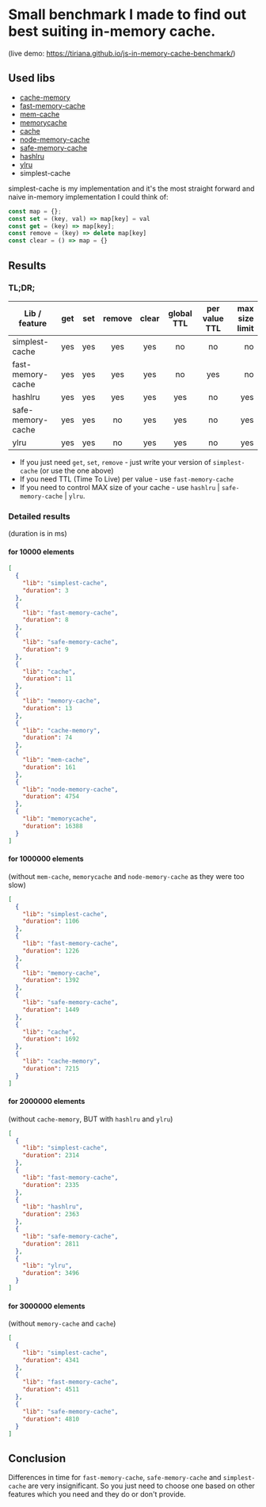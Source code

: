 # Small benchmark I made to find out best suiting in-memory cache.
(live demo: https://tiriana.github.io/js-in-memory-cache-benchmark/)

## Used libs
*   [cache-memory](https://www.npmjs.com/package/cache-memory)
*   [fast-memory-cache](https://www.npmjs.com/package/fast-memory-cache)
*   [mem-cache](https://www.npmjs.com/package/mem-cache)
*   [memorycache](https://www.npmjs.com/package/memorycache)
*   [cache](https://www.npmjs.com/package/cache)
*   [node-memory-cache](https://www.npmjs.com/package/node-memory-cache)
*   [safe-memory-cache](https://www.npmjs.com/package/safe-memory-cache)
*   [hashlru](https://www.npmjs.com/package/hashlru)
*   [ylru](https://www.npmjs.com/package/ylru)
*   simplest-cache

simplest-cache is my implementation and it's the most straight forward and naive in-memory implementation I could think of:
```javascript
const map = {};
const set = (key, val) => map[key] = val
const get = (key) => map[key];
const remove = (key) => delete map[key]
const clear = () => map = {}
```
## Results

### TL;DR;

| Lib / feature | get | set | remove | clear | global TTL | per value TTL | max size limit |
| - |:-:|:-:|:-:|:-:|:-:|:-:|-:|
| simplest-cache | yes | yes | yes | yes | no | no | no |
| fast-memory-cache | yes | yes | yes | yes | no | yes | no |
| hashlru | yes | yes | yes | yes | yes | no | yes |
| safe-memory-cache | yes | yes | no | yes | yes | no | yes |
| ylru | yes | yes | no | yes | yes | no | yes |

* If you just need `get`, `set`, `remove` - just write your version of `simplest-cache` (or use the one above)
* If you need TTL (Time To Live) per value - use `fast-memory-cache`
* If you need to control MAX size of your cache - use `hashlru` | `safe-memory-cache` | `ylru`.

### Detailed results
(duration is in ms)

#### for 10000 elements

```json
[
  {
    "lib": "simplest-cache",
    "duration": 3
  },
  {
    "lib": "fast-memory-cache",
    "duration": 8
  },
  {
    "lib": "safe-memory-cache",
    "duration": 9
  },
  {
    "lib": "cache",
    "duration": 11
  },
  {
    "lib": "memory-cache",
    "duration": 13
  },
  {
    "lib": "cache-memory",
    "duration": 74
  },
  {
    "lib": "mem-cache",
    "duration": 161
  },
  {
    "lib": "node-memory-cache",
    "duration": 4754
  },
  {
    "lib": "memorycache",
    "duration": 16388
  }
]
```

#### for 1000000 elements
(without `mem-cache`, `memorycache` and `node-memory-cache` as they were too slow)

```json
[
  {
    "lib": "simplest-cache",
    "duration": 1106
  },
  {
    "lib": "fast-memory-cache",
    "duration": 1226
  },
  {
    "lib": "memory-cache",
    "duration": 1392
  },
  {
    "lib": "safe-memory-cache",
    "duration": 1449
  },
  {
    "lib": "cache",
    "duration": 1692
  },
  {
    "lib": "cache-memory",
    "duration": 7215
  }
]
```

#### for 2000000 elements
(without `cache-memory`, BUT with `hashlru` and `ylru`)

```json
[
  {
    "lib": "simplest-cache",
    "duration": 2314
  },
  {
    "lib": "fast-memory-cache",
    "duration": 2335
  },
  {
    "lib": "hashlru",
    "duration": 2363
  },
  {
    "lib": "safe-memory-cache",
    "duration": 2811
  },
  {
    "lib": "ylru",
    "duration": 3496
  }
]
```

#### for 3000000 elements
(without `memory-cache` and `cache`)

```json
[
  {
    "lib": "simplest-cache",
    "duration": 4341
  },
  {
    "lib": "fast-memory-cache",
    "duration": 4511
  },
  {
    "lib": "safe-memory-cache",
    "duration": 4810
  }
]
```

## Conclusion

Differences in time for `fast-memory-cache`, `safe-memory-cache` and `simplest-cache` are very insignificant. So you just need to choose one based on other features which you need and they do or don't provide.
